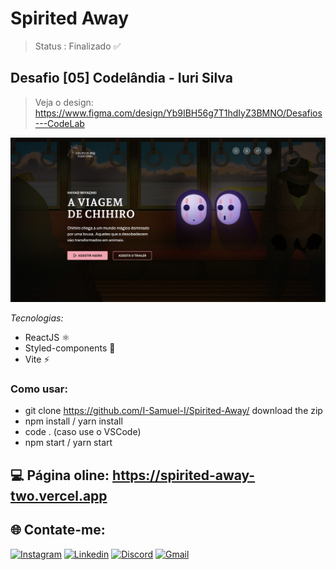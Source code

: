 # Spirited Away

> Status : Finalizado ✅

## Desafio [05] Codelândia - Iuri Silva
>Veja o design: https://www.figma.com/design/Yb9IBH56g7T1hdIyZ3BMNO/Desafios---CodeLab

<img width="800px" src="./src/assets/images/Print-Away.png">

_Tecnologias:_

- ReactJS ⚛️
- Styled-components 💅
- Vite ⚡

### Como usar:

- git clone https://github.com/I-Samuel-I/Spirited-Away/ download the zip
- npm install / yarn install
- code . (caso use o VSCode)
- npm start / yarn start

## 💻 Página oline: https://spirited-away-two.vercel.app 

## 🌐 Contate-me:

[![Instagram](https://img.shields.io/badge/Instagram-E4405F?style=for-the-badge&logo=instagram&logoColor=white)](https://www.instagram.com/sam.pongp/)
[![Linkedin](https://img.shields.io/badge/LinkedIn-0077B5?style=for-the-badge&logo=linkedin&logoColor=white)](https://www.linkedin.com/in/samuel-gomes-481062316/)
[![Discord](https://img.shields.io/badge/Discord-7289DA?style=for-the-badge&logo=discord&logoColor=white)](https://discordapp.com/users/353247502385938432)
[![Gmail](https://img.shields.io/badge/Gmail-D14836?style=for-the-badge&logo=gmail&logoColor=white)](mailto:samgomes.dev@gmail.com)
